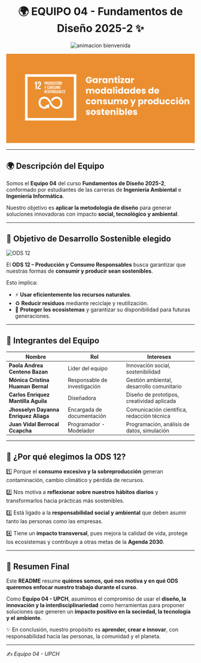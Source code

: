 <h1 align="center">🌍 EQUIPO 04 - Fundamentos de Diseño 2025-2 ✨</h1>

<p align="center">
  <img src="https://readme-typing-svg.herokuapp.com?size=28&color=DAA520&center=true&vCenter=true&width=950&lines=♻️+Producción+y+Consumo+Responsables;💡+Innovando+para+un+futuro+sostenible;🤝+Trabajo+en+equipo+y+responsabilidad+social" alt="animacion bienvenida">
</p>

<p align="center">
  <img src="https://github.com/JuanVidalx/Grupo-4_Fundamentos-de-dise-o/blob/05fad9449a39b9e1cc774faa3228613bc974876a/ods12.jpg" width="600" alt="ODS 12">
</p>

---

## 🌍 Descripción del Equipo  

Somos el **Equipo 04** del curso **Fundamentos de Diseño 2025-2**, conformado por estudiantes de las carreras de **Ingeniería Ambiental** e **Ingeniería Informática**.  

Nuestro objetivo es **aplicar la metodología de diseño** para generar soluciones innovadoras con impacto **social, tecnológico y ambiental**.  

---

## 🎯 Objetivo de Desarrollo Sostenible elegido  

![ODS 12](https://img.shields.io/badge/ODS%2012-Consumo%20y%20Producci%C3%B3n%20Responsables-DAA520?style=for-the-badge&logo=unitednations&logoColor=white)  

El **ODS 12 – Producción y Consumo Responsables** busca garantizar que nuestras formas de **consumir y producir sean sostenibles**.  

Esto implica:  
- ⚡ **Usar eficientemente los recursos naturales**.  
- ♻️ **Reducir residuos** mediante reciclaje y reutilización.  
- 🌱 **Proteger los ecosistemas** y garantizar su disponibilidad para futuras generaciones.  

---

## 👥 Integrantes del Equipo  

| Nombre | Rol | Intereses |
|--------|-----|-----------|
| **Paola Andrea Centeno Bazan** | Líder del equipo | Innovación social, sostenibilidad |
| **Mónica Cristina Huaman Bernal** | Responsable de investigación | Gestión ambiental, desarrollo comunitario |
| **Carlos Enriquez Mantilla Aguila** | Diseñadora | Diseño de prototipos, creatividad aplicada |
| **Jhosselyn Dayanna Enriquez Aliaga** | Encargada de documentación | Comunicación científica, redacción técnica |
| **Juan Vidal Berrocal Ccapcha** | Programador - Modelador | Programación, análisis de datos, simulación |


---

## 🤔 ¿Por qué elegimos la ODS 12?  

1️⃣ Porque el **consumo excesivo y la sobreproducción** generan contaminación, cambio climático y pérdida de recursos.  

2️⃣ Nos motiva a **reflexionar sobre nuestros hábitos diarios** y transformarlos hacia prácticas más sostenibles.  

3️⃣ Está ligado a la **responsabilidad social y ambiental** que deben asumir tanto las personas como las empresas.  

4️⃣ Tiene un **impacto transversal**, pues mejora la calidad de vida, protege los ecosistemas y contribuye a otras metas de la **Agenda 2030**.  

---

## 📌 Resumen Final  

Este **README** resume **quiénes somos, qué nos motiva y en qué ODS queremos enfocar nuestro trabajo durante el curso**.  

Como **Equipo 04 - UPCH**, asumimos el compromiso de usar el **diseño, la innovación y la interdisciplinariedad** como herramientas para proponer soluciones que generen un **impacto positivo en la sociedad, la tecnología y el ambiente**.  

✨ En conclusión, nuestro propósito es **aprender, crear e innovar**, con responsabilidad hacia las personas, la comunidad y el planeta.  

---

✍️ *Equipo 04 - UPCH*  
